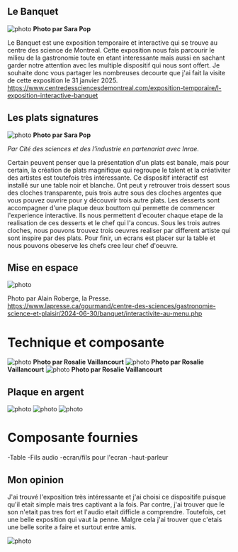 ## Le Banquet ##
![photo](media/affiche_entree.png)
**Photo par Sara Pop**

Le Banquet est une exposition temporaire et interactive qui se trouve au centre des science de Montreal. Cette exposition nous fais parcourir le milieu de la gastronomie toute en etant interessante mais aussi en sachant garder notre attention avec les multiple dispositif qui nous sont offert. Je souhaite donc vous partager les nombreuses decourte que j'ai fait la visite de cette exposition le 31 janvier 2025. https://www.centredessciencesdemontreal.com/exposition-temporaire/l-exposition-interactive-banquet


## Les plats signatures ##
![photo](media/ensemble_Les_Plats_Signatures.png)
**Photo par Sara Pop**

*Par Cité des sciences et des l'industrie en partenariat avec Inrae.*

Certain peuvent penser que la présentation d'un plats est banale, mais pour certain, la création de plats magnifique qui regroupe le talent et la créativiter des artistes est toutefois très intéressante. Ce dispositif intéractif est installé sur une table noir et blanche. Ont peut y retrouver trois dessert sous des cloches transparente, puis trois autre sous des cloches argentes que vous pouvez ouvrire pour y découvrir trois autre plats. Les desserts sont accompagner d'une plaque deux bouttom qui permette de commencer l'experience interactive. Ils nous permettent d'ecouter chaque etape de la realisation de ces desserts et le chef qui l'a concus. Sous les trois autres cloches, nous pouvons trouvez trois oeuvres realiser par different artiste qui sont inspire par des plats. Pour finir, un ecrans est placer sur la table et nous pouvons obeserve les chefs cree leur chef d'oeuvre.

## Mise en espace ##
![photo](media/vue_ensemble_Alain_Roberge_Presse.png)

Photo par Alain Roberge, la Presse. https://www.lapresse.ca/gourmand/centre-des-sciences/gastronomie-science-et-plaisir/2024-06-30/banquet/interactivite-au-menu.php

# Technique et composante #

![photo](media/prem_dessert.jpg) **Photo par Rosalie Vaillancourt** ![photo](media/deux_dessert.jpg) **Photo par Rosalie Vaillancourt** ![photo](media/trois_dessert.jpg) **Photo par Rosalie Vaillancourt**

## Plaque en argent ##
![photo](media/anne_sophie_pic.jpg) ![photo](media/mory_sacko.jpg) ![photo](media/sebastien_bras.)

# Composante fournies #
-Table
-Fils audio
-ecran/fils pour l'ecran
-haut-parleur

## Mon opinion ##
J'ai trouvé l'exposition très intéressante et j'ai choisi ce dispositife puisque qu'il etait simple mais tres captivant a la fois. Par contre, j'ai trouver que le son n'etait pas tres fort et l'audio etait difficle a comprendre. Toutefois, cet une belle exposition qui vaut la penne. Malgre cela j'ai trouver que c'etais une belle sorite a faire et surtout entre amis. 

![photo](media/family_photo.jpg)

